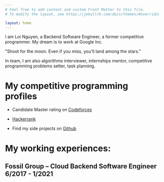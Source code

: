 ```yaml
---
# Feel free to add content and custom Front Matter to this file.
# To modify the layout, see https://jekyllrb.com/docs/themes/#overriding-theme-defaults

layout: home
---
```

I am Loi Nguyen, a Backend Software Engineer, a former competitive programmer. My dream is to work at Google Inc. 

"Shoot for the moon. Even if you miss, you'll land among the stars."

In team, I am also algorithms interviewer, internships mentor, competitive programming problems setter, task planning.

# My competitive programming profiles

- Candidate Master rating on [Codeforces](https://codeforces.com/profile/NGUYEN_THANH_LOI)

- [Hackerrank](https://www.hackerrank.com/UNCLES_ThanhLoi)

- Find my side projects on [Github](https://github.com/ntloi95)

# My working experiences:

## Fossil Group – Cloud Backend Software Engineer 6/2017 - 1/2021
